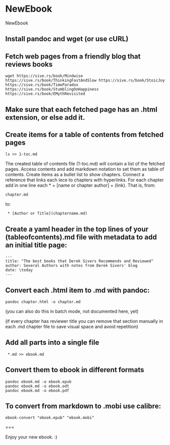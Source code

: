 # NewEbook
NewEbook

## Install pandoc and wget (or use cURL)

## Fetch web pages from a friendly blog that reviews books

`wget https://sive.rs/book/Mindwise https://sive.rs/book/ThinkingFastAndSlow https://sive.rs/book/StoicJoy https://sive.rs/book/TimeParadox https://sive.rs/book/StumblingOnHappiness https://sive.rs/book/EMythRevisited`

## Make sure that each fetched page has an .html extension, or else add it.

## Create items for a table of contents from fetched pages

`ls >> 1-toc.md`

The created table of contents file (1-toc.md) will contain a list of the fetched pages. Access contents and add markdown notation to set them as table of contents. Create items as a bullet list to show chapters. Connect a reference that links each iece to chapters with hyperlinks. For each chapter add in one line each * + [name or chapter author] + (link). That is, from:

`chapter.md`

to:

` * [Author or Title](chaptername.md)`

## Create a yaml header in the top lines of your (tableofcontents).md file with metadata to add an initial title page:

```
---
title: "The best books that Derek Sivers Recommends and Reviewed"
author: Several Authors with notes from Derek Sivers' blog 
date: \today
---
```

## Convert each .html item to .md with pandoc:

`pandoc chapter.html -o chapter.md`

(you can also do this in batch mode, not documented here, yet)

(if every chapter has reviewer title you can remove that section manually in each .md chapter file to save visual space and avoid repetition)

## Add all parts into a single file

` *.md >> ebook.md`

## Convert them to ebook in different formats

```
pandoc ebook.md -o ebook.epub
pandoc ebook.md -o ebook.odt
pandoc ebook.md -o ebook.pdf
```

## To convert from markdown to .mobi use calibre:

`ebook-convert "ebook.epub" "ebook.mobi"`

===

Enjoy your new ebook. :) 
